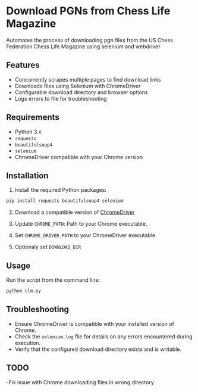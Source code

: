 # Download PGNs from Chess Life Magazine
Automates the process of downloading pgn files from the US Chess Federation Chess Life Magazine using selenium and webdriver

## Features
- Concurrently scrapes multiple pages to find download links
- Downloads files using Selenium with ChromeDriver
- Configurable download directory and browser options
- Logs errors to file for troubleshooting

## Requirements

- Python 3.x
- `requests`
- `beautifulsoup4`
- `selenium`
- ChromeDriver compatible with your Chrome version

## Installation

1. Install the required Python packages:

```bash
pip install requests beautifulsoup4 selenium
```

2. Download a compatible version of [ChromeDriver](https://googlechromelabs.github.io/chrome-for-testing/)

3. Update `CHROME_PATH`: Path to your Chrome executable.
4. Set `CHROME_DRIVER_PATH` to your ChromeDriver executable.
5. Optionaly set `DOWNLOAD_DIR`

## Usage

Run the script from the command line:

```bash
python clm.py
```

## Troubleshooting

- Ensure ChromeDriver is compatible with your installed version of Chrome.
- Check the `selenium.log` file for details on any errors encountered during execution.
- Verify that the configured download directory exists and is writable.

## TODO

-Fix issue with Chrome downloading files in wrong directory

